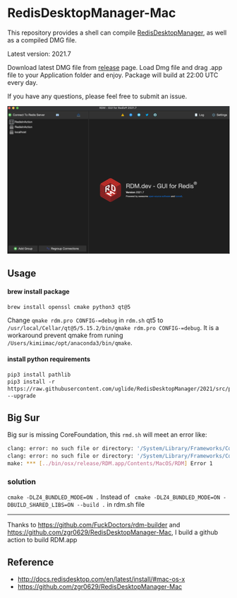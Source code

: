 # RedisDesktopManager-Mac 

This repository provides a shell can compile [RedisDesktopManager](https://github.com/uglide/RedisDesktopManager), as well as a compiled DMG file.

Latest version: 2021.7

Download latest DMG file from [release](https://github.com/kimi0230/RedisDesktopManager-Mac/releases) page. Load Dmg file and drag .app file to your Application folder and enjoy. Package will build at 22:00 UTC every day.

If you have any questions, please feel free to submit an issue.

![screenshots](https://raw.githubusercontent.com/kimi0230/RedisDesktopManager-Mac/master/screenshots.2021.7.png)

## Usage

#### brew install package
```shell
brew install openssl cmake python3 qt@5
```
Change `qmake rdm.pro CONFIG-=debug` in `rdm.sh` qt5 to `/usr/local/Cellar/qt@5/5.15.2/bin/qmake rdm.pro CONFIG-=debug`. It is a workaround prevent qmake from runing `/Users/kimiimac/opt/anaconda3/bin/qmake`.

#### install python requirements

```shell
pip3 install pathlib
pip3 install -r https://raw.githubusercontent.com/uglide/RedisDesktopManager/2021/src/py/requirements.txt --upgrade
```

## Big Sur

Big sur is missing CoreFoundation, this `rmd.sh` will meet an error like:

```bash
clang: error: no such file or directory: '/System/Library/Frameworks/CoreFoundation.framework/Versions/A/CoreFoundation'
clang: error: no such file or directory: '/System/Library/Frameworks/CoreServices.framework/Versions/A/CoreServices'
make: *** [../bin/osx/release/RDM.app/Contents/MacOS/RDM] Error 1
```
### solution
`cmake -DLZ4_BUNDLED_MODE=ON .`  Instead of ` cmake -DLZ4_BUNDLED_MODE=ON -DBUILD_SHARED_LIBS=ON --build .` in rdm.sh file

---
Thanks to https://github.com/FuckDoctors/rdm-builder and https://github.com/zgr0629/RedisDesktopManager-Mac, I build a github action to build RDM.app

## Reference
* http://docs.redisdesktop.com/en/latest/install/#mac-os-x
* https://github.com/zgr0629/RedisDesktopManager-Mac
